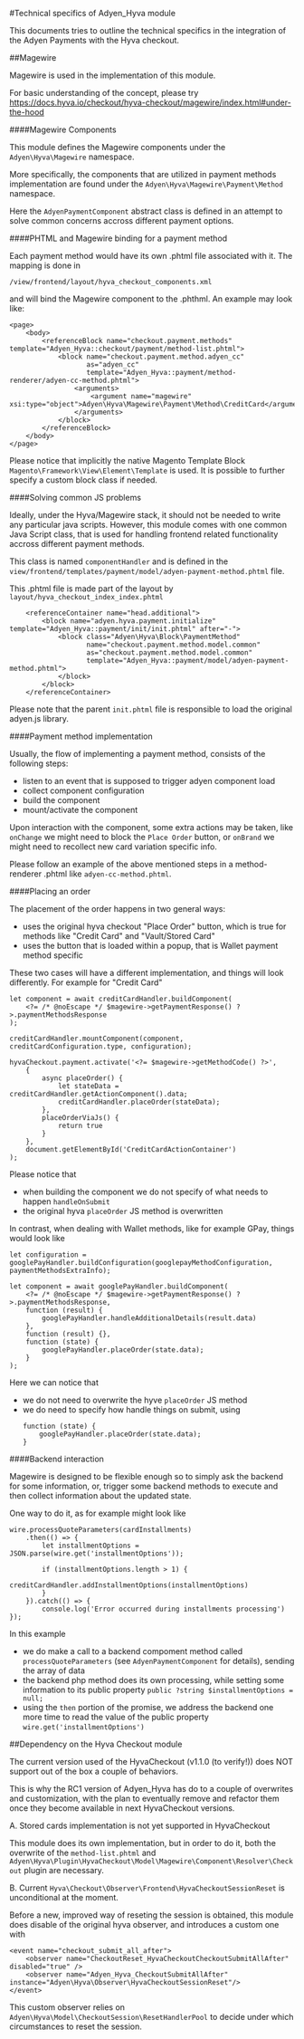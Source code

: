 #Technical specifics of Adyen_Hyva module

This documents tries to outline the technical specifics in the integration of the Adyen Payments with the Hyva checkout.

##Magewire

Magewire is used in the implementation of this module.

For basic understanding of the concept, please try https://docs.hyva.io/checkout/hyva-checkout/magewire/index.html#under-the-hood

####Magewire Components

This module defines the Magewire components under the `Adyen\Hyva\Magewire` namespace. 

More specifically, the components that are utilized in payment methods implementation are found under the `Adyen\Hyva\Magewire\Payment\Method` namespace.

Here the `AdyenPaymentComponent` abstract class is defined in an attempt to solve common concerns accross different payment options.

####PHTML and Magewire binding for a payment method

Each payment method would have its own .phtml file associated with it. The mapping is done in 

```
/view/frontend/layout/hyva_checkout_components.xml
``` 

and will bind the Magewire component to the .phthml. An example may look like:

```
<page>
    <body>
        <referenceBlock name="checkout.payment.methods" template="Adyen_Hyva::checkout/payment/method-list.phtml">
            <block name="checkout.payment.method.adyen_cc"
                   as="adyen_cc"
                   template="Adyen_Hyva::payment/method-renderer/adyen-cc-method.phtml">
                <arguments>
                    <argument name="magewire" xsi:type="object">Adyen\Hyva\Magewire\Payment\Method\CreditCard</argument>
                </arguments>
            </block>  
        </referenceBlock>
    </body>
</page>
```

Please notice that implicitly the native Magento Template Block `Magento\Framework\View\Element\Template` is used. 
It is possible to further specify a custom block class if needed.

####Solving common JS problems

Ideally, under the Hyva/Magewire stack, it should not be needed to write any particular java scripts. 
However, this module comes with one common Java Script class, that is used for handling frontend related functionality accross different payment methods.

This class is named `componentHandler` and is defined in the `view/frontend/templates/payment/model/adyen-payment-method.phtml` file.


This .phtml file is made part of the layout by `layout/hyva_checkout_index_index.phtml`


        <referenceContainer name="head.additional">
            <block name="adyen.hyva.payment.initialize" template="Adyen_Hyva::payment/init/init.phtml" after="-">
                <block class="Adyen\Hyva\Block\PaymentMethod"
                       name="checkout.payment.method.model.common"
                       as="checkout.payment.method.model.common"
                       template="Adyen_Hyva::payment/model/adyen-payment-method.phtml">
                </block>
            </block>
        </referenceContainer>
        
Please note that the parent `init.phtml` file is responsible to load the original adyen.js library.

####Payment method implementation

Usually, the flow of implementing a payment method, consists of the following steps:

- listen to an event that is supposed to trigger adyen component load
- collect component configuration
- build the component
- mount/activate the component

Upon interaction with the component, some extra actions may be taken, like `onChange` we might need to block the `Place Order` button, or `onBrand` we might need to recollect new card variation specific info.

Please follow an example of the above mentioned steps in a method-renderer .phtml like `adyen-cc-method.phtml`.

####Placing an order

The placement of the order happens in two general ways:
- uses the original hyva checkout "Place Order" button, which is true for methods like "Credit Card" and "Vault/Stored Card"
- uses the button that is loaded within a popup, that is Wallet payment method specific

These two cases will have a different implementation, and things will look differently. For example for "Credit Card"

```
let component = await creditCardHandler.buildComponent(
    <?= /* @noEscape */ $magewire->getPaymentResponse() ?>.paymentMethodsResponse
);

creditCardHandler.mountComponent(component, creditCardConfiguration.type, configuration);

hyvaCheckout.payment.activate('<?= $magewire->getMethodCode() ?>',
    {
        async placeOrder() {
            let stateData = creditCardHandler.getActionComponent().data;
            creditCardHandler.placeOrder(stateData);
        },
        placeOrderViaJs() {
            return true
        }
    },
    document.getElementById('CreditCardActionContainer')
);
```

Please notice that 
- when building the component we do not specify of what needs to happen `handleOnSubmit`
- the original hyva `placeOrder` JS method is overwritten

In contrast, when dealing with Wallet methods, like for example GPay, things would look like

```
let configuration = googlePayHandler.buildConfiguration(googlepayMethodConfiguration, paymentMethodsExtraInfo);

let component = await googlePayHandler.buildComponent(
    <?= /* @noEscape */ $magewire->getPaymentResponse() ?>.paymentMethodsResponse,
    function (result) {
        googlePayHandler.handleAdditionalDetails(result.data)
    },
    function (result) {},
    function (state) {
        googlePayHandler.placeOrder(state.data);
    }
);
```

Here we can notice that

- we do not need to overwrite the hyve `placeOrder` JS method
- we do need to specify how handle things on submit, using
    ```
    function (state) {
        googlePayHandler.placeOrder(state.data);
    }
    ```
  
  
####Backend interaction

Magewire is designed to be flexible enough so to simply ask the backend for some information, or, trigger some backend methods to execute and then collect information about the updated state.

One way to do it, as for example might look like

```
wire.processQuoteParameters(cardInstallments)
    .then(() => {
        let installmentOptions = JSON.parse(wire.get('installmentOptions'));

        if (installmentOptions.length > 1) {
            creditCardHandler.addInstallmentOptions(installmentOptions)
        }
    }).catch(() => {
        console.log('Error occurred during installments processing')
});
```

In this example
- we do make a call to a backend compoment method called `processQuoteParameters` (see `AdyenPaymentComponent` for details), sending the array of data
- the backend php method does its own processing, while setting some information to its public property
    ```public ?string $installmentOptions = null;```
- using the `then` portion of the promise, we address the backend one more time to read the value of the public property
    ```wire.get('installmentOptions')```
    
    
##Dependency on the Hyva Checkout module

The current version used of the HyvaCheckout (v1.1.0 (to verify!)) does NOT support out of the box a couple of behaviors.

This is why the RC1 version of Adyen_Hyva has do to a couple of overwrites and customization, with the plan to eventually remove and refactor them once they become available in next HyvaCheckout versions.

A. Stored cards implementation is not yet supported in HyvaCheckout

This module does its own implementation, but in order to do it, both the overwrite of the `method-list.phtml` and `Adyen\Hyva\Plugin\HyvaCheckout\Model\Magewire\Component\Resolver\Checkout` plugin are necessary.


B. Current `Hyva\Checkout\Observer\Frontend\HyvaCheckoutSessionReset` is unconditional at the moment.

Before a new, improved way of reseting the session is obtained, this module does disable of the original hyva observer, and introduces a custom one with

```
<event name="checkout_submit_all_after">
    <observer name="CheckoutReset_HyvaCheckoutCheckoutSubmitAllAfter" disabled="true" />
    <observer name="Adyen_Hyva_CheckoutSubmitAllAfter" instance="Adyen\Hyva\Observer\HyvaCheckoutSessionReset"/>
</event>
```

This custom observer relies on `Adyen\Hyva\Model\CheckoutSession\ResetHandlerPool` to decide under which circumstances to reset the session.
